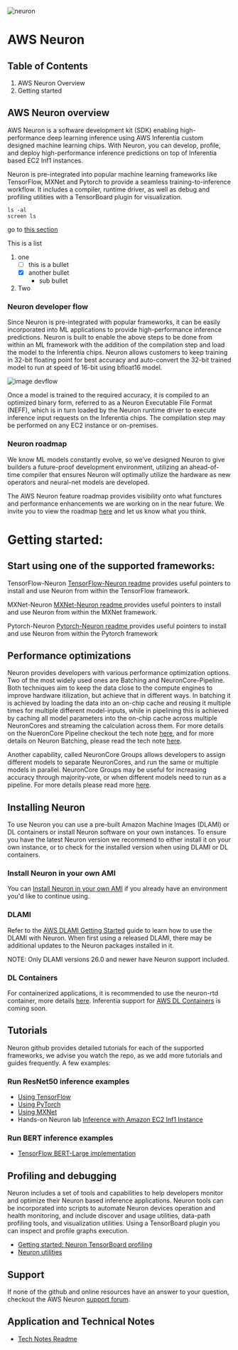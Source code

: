 ![neuron](./misc/images/Site-Merch_Neuron-ML-SDK_Editorial.png)

# AWS Neuron  

## Table of Contents

1. AWS Neuron Overview
2. Getting started

## AWS Neuron overview

AWS Neuron is a software development kit (SDK) enabling high-performance deep learning inference using AWS Inferentia custom designed machine learning chips. With Neuron, you can develop, profile, and deploy high-performance inference predictions on top of Inferentia based EC2 Inf1 instances.

Neuron is pre-integrated into popular machine learning frameworks like TensorFlow, MXNet and Pytorch to provide a seamless training-to-inference workflow. It includes a compiler, runtime driver, as well as debug and profiling utilities with a TensorBoard plugin for visualization.

```
ls -al
screen ls
```

go to [this section](README.md#aws-neuron-overview)

This is a list
1. one
   - [ ] this is a bullet
   - [x] another bullet
     - sub bullet
2. Two

### Neuron developer flow

Since Neuron is pre-integrated with popular frameworks, it can be easily incorporated into ML applications to provide high-performance inference predictions. Neuron is built to enable the above steps to be done from within an ML framework with the addition of the compilation step and load the model to the Inferentia chips. Neuron allows customers to keep training in 32-bit floating point for best accuracy and auto-convert the 32-bit trained model to run at speed of 16-bit using bfloat16 model.

![image devflow](./misc/images/devflow.png)

Once a model is trained to the required accuracy, it is compiled to an optimized binary form, referred to as a Neuron Executable File Format (NEFF), which is in turn loaded by the Neuron runtime driver to execute inference input requests on the Inferentia chips. The compilation step may be performed on any EC2 instance or on-premises.



### Neuron roadmap
We know ML models constantly evolve, so we’ve designed Neuron to give builders a future-proof development environment, utilizing an ahead-of-time compiler that ensures Neuron will optimally utilize the hardware as new operators and neural-net models are developed.

The AWS Neuron feature roadmap provides visibility onto what functures and performance enhancements we are working on in the near future. We invite you to view the roadmap [here](roadmap-readme.md) and let us know what you think.


# Getting started:


## Start using one of the supported frameworks:

TensorFlow-Neuron [TensorFlow-Neuron readme](./docs/tensorflow-neuron/readme.md) provides useful pointers to install and use Neuron from within the TensorFlow framework.

MXNet-Neuron [MXNet-Neuron readme ](./docs/mxnet-neuron/readme.md) provides useful pointers to install and use Neuron from within the MXNet framework.

Pytorch-Neuron [Pytorch-Neuron readme ](./docs/pytorch-neuron/README.md) provides useful pointers to install and use Neuron from within the Pytorch framework



## Performance optimizations

Neuron provides developers with various performance optimization options. Two of the most widely used ones are Batching and NeuronCore-Pipeline. Both techniques aim to keep the data close to the compute engines to improve hardware itilization, but achieve that in different ways. In batching it is achieved by loading the data into an on-chip cache and reusing it multiple times for multiple different model-inputs, while in pipelining this is achieved by caching all model parameters into the on-chip cache across multiple NeuronCores and streaming the calculation across them. For more details on the NueronCore Pipeline checkout the tech note [here](./docs/technotes/neuroncore-pipeline.md), and for more details on Neuron Batching, please read the tech note [here](./docs/technotes/neuroncore-batching.md).

Another capability, called NeuronCore Groups allows developers to assign different models to separate NeuronCores, and run the same or multiple models in parallel. NeuronCore Groups may be useful for increasing accuracy through majority-vote, or when different models need to run as a pipeline. For more details please read more [here](../docs/tensorflow-neuron/tutorial-NeuronCore-Group.md).


## Installing Neuron
To use Neuron you can use a pre-built Amazon Machine Images (DLAMI) or DL containers or install Neuron software on your own instances. To ensure you have the latest Neuron version we recommend to either install it on your own instance, or to check for the installed version when using DLAMI or DL containers.

### Install Neuron in your own AMI
You can [Install Neuron in your own AMI](./docs/neuron-install-guide.md#user-guide-configuring-linux-for-repository-updates) if you already have an environment you'd like to continue using.

### DLAMI
Refer to the [AWS DLAMI Getting Started](https://docs.aws.amazon.com/dlami/latest/devguide/gs.html) guide to learn how to use the DLAMI with Neuron. When first using a released DLAMI, there may be additional updates to the Neuron packages installed in it.

NOTE: Only DLAMI versions 26.0 and newer have Neuron support included.

### DL Containers
For containerized applications, it is recommended to use the neuron-rtd container, more details [here](./docs/neuron-runtime/tutorial-containers.md).
Inferentia support for [AWS DL Containers](https://docs.aws.amazon.com/dlami/latest/devguide/deep-learning-containers-ec2.html) is coming soon.



## Tutorials
Neuron github provides detailed tutorials for each of the supported frameworks, we advise you watch the repo, as we add more tutorials and guides frequently. A few examples:

### Run ResNet50 inference examples
* [Using TensorFlow](./docs/tensorflow-neuron/tutorial-compile-infer.md)
* [Using PyTorch](./docs/pytorch-neuron/tutorial-compile-infer.md)
* [Using MXNet](./docs/mxnet-neuron/tutorial-compile-infer.md)
* Hands-on Neuron lab [Inference with Amazon EC2 Inf1 Instance](https://github.com/awshlabs/reinvent19Inf1Lab)

### Run BERT inference examples
* [TensorFlow BERT-Large implementation](./src/examples/tensorflow/bert_demo/README.md)


## Profiling and debugging

Neuron includes a set of tools and capabilities to help developers monitor and optimize their Neuron based inference applications. Neuron tools can be incorporated into scripts to automate Neuron devices operation and health monitoring, and include discover and usage utilities, data-path profiling tools, and visualization utilities. Using a TensorBoard plugin you can inspect and profile graphs execution.

* [Getting started: Neuron TensorBoard profiling](./docs/neuron-tools/getting-started-tensorboard-neuron.md)
* [Neuron utilities](./docs/neuron-tools/Readme.md)

## Support
If none of the github and online resources have an answer to your question, checkout the AWS Neuron [support forum](https://forums.aws.amazon.com/forum.jspa?forumID=355).

## Application and Technical Notes
* [Tech Notes Readme](./docs/technotes/README.md)
